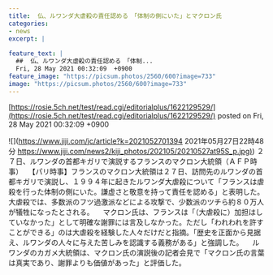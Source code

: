 ```yaml
---
title:  仏、ルワンダ大虐殺の責任認める　「体制の側にいた」とマクロン氏  
categories:
- news
excerpt: |
  
feature_text: |
  ##  仏、ルワンダ大虐殺の責任認める　「体制...
  Fri, 28 May 2021 00:32:09  +0900
feature_image: "https://picsum.photos/2560/600?image=733"
image: "https://picsum.photos/2560/600?image=733"
---
```


[https://rosie.5ch.net/test/read.cgi/editorialplus/1622129529/](https://rosie.5ch.net/test/read.cgi/editorialplus/1622129529/)
posted on Fri, 28 May 2021 00:32:09  +0900

<!--more-->

![](https://www.jiji.com/jc/article?k=2021052701394 2021年05月27日22時48分 [https://www.jiji.com/news2/kiji_photos/202105/20210527at95S_p.jpg)](https://www.jiji.com/news2/kiji_photos/202105/20210527at95S_p.jpg)) ２７日、ルワンダの首都キガリで演説するフランスのマクロン大統領（ＡＦＰ時事） 　【パリ時事】フランスのマクロン大統領は２７日、訪問先のルワンダの首都キガリで演説し、１９９４年に起きたルワンダ大虐殺について「フランスは虐殺を行った体制の側にいた。謙虚さと敬意を持って責任を認める」と表明した。大虐殺では、多数派のフツ過激派などによる攻撃で、少数派のツチら約８０万人が犠牲になったとされる。 　マクロン氏は、フランスは「（大虐殺に）加担はしていなかった」として明確な謝罪には言及しなかった。ただし「われわれを許すことができる」のは大虐殺を経験した人々だけだと指摘。「歴史を正面から見据え、ルワンダの人々に与えた苦しみを認識する義務がある」と強調した。 　ルワンダのカガメ大統領は、マクロン氏の演説後の記者会見で「マクロン氏の言葉は真実であり、謝罪よりも価値があった」と評価した。
